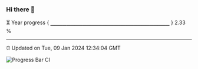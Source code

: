 ### Hi there 👋

⏳ Year progress { ▁▁▁▁▁▁▁▁▁▁▁▁▁▁▁▁▁▁▁▁▁▁▁▁▁▁▁▁▁▁ } 2.33 %

---

⏰ Updated on Tue, 09 Jan 2024 12:34:04 GMT

![Progress Bar CI](https://github.com/ZhaoGui/ZhaoGui/workflows/Progress%20Bar%20CI/badge.svg)
